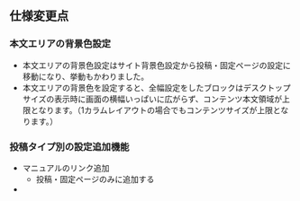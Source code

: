 ## 仕様変更点

### 本文エリアの背景色設定
* 本文エリアの背景色設定はサイト背景色設定から投稿・固定ページの設定に移動になり、挙動もかわりました。
* 本文エリアの背景色を設定すると、全幅設定をしたブロックはデスクトップサイズの表示時に画面の横幅いっぱいに広がらず、コンテンツ本文領域が上限となります。（1カラムレイアウトの場合でもコンテンツサイズが上限となります。）

### 投稿タイプ別の設定追加機能

* マニュアルのリンク追加
  * 投稿・固定ページのみに追加する
* 
